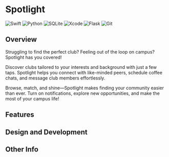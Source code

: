 # Spotlight
![Swift](https://img.shields.io/badge/Swift-FA7343?style=for-the-badge&logo=swift&logoColor=white)
![Python](https://img.shields.io/badge/Python-3776AB?style=for-the-badge&logo=python&logoColor=white)
![SQLite](https://img.shields.io/badge/SQLite-003B57?style=for-the-badge&logo=sqlite&logoColor=white)
![Xcode](https://img.shields.io/badge/Xcode-147EFB?style=for-the-badge&logo=xcode&logoColor=white)
![Flask](https://img.shields.io/badge/Flask-000000?style=for-the-badge&logo=flask&logoColor=white)
![Git](https://img.shields.io/badge/Git-F05032?style=for-the-badge&logo=git&logoColor=white)

## Overview
Struggling to find the perfect club? Feeling out of the loop on campus? Spotlight has you covered!

Discover clubs tailored to your interests and background with just a few taps. Spotlight helps you connect with like-minded peers, schedule coffee chats, and message club members effortlessly.

Browse, match, and shine—Spotlight makes finding your community easier than ever. Turn on notifications, explore new opportunities, and make the most of your campus life!

## Features

## Design and Development

## Other Info
